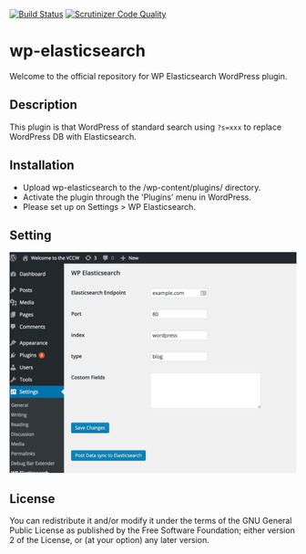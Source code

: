 [![Build Status](https://travis-ci.org/horike37/wp-elasticsearch.svg?branch=master)](https://travis-ci.org/horike37/wp-elasticsearch) [![Scrutinizer Code Quality](https://scrutinizer-ci.com/g/horike37/wp-elasticsearch/badges/quality-score.png?b=master)](https://scrutinizer-ci.com/g/horike37/wp-elasticsearch/?branch=master)
# wp-elasticsearch
Welcome to the official repository for WP Elasticsearch WordPress plugin.

## Description
This plugin is that WordPress of standard search using `?s=xxx` to replace WordPress DB with Elasticsearch.

## Installation
- Upload wp-elasticsearch to the /wp-content/plugins/ directory.
- Activate the plugin through the 'Plugins' menu in WordPress.
- Please set up on Settings > WP Elasticsearch.

## Setting
<img src="https://raw.githubusercontent.com/horike37/wp-elasticsearch/master/screenshot-1.png" title="screenshot"/>

## License
You can redistribute it and/or modify it under the terms of the GNU General Public License as published by the Free Software Foundation; either version 2 of the License, or (at your option) any later version.
